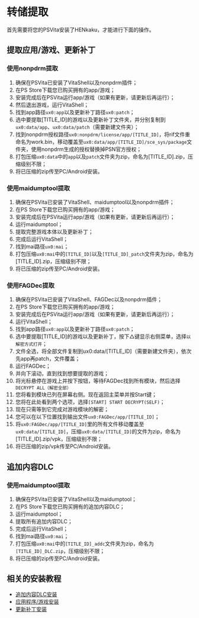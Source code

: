 # 转储提取

首先需要将您的PSVita安装了HENkaku，才能进行下面的操作。

## 提取应用/游戏、更新补丁
### 使用nonpdrm提取
1. 确保在PSVita已安装了VitaShell以及nonpdrm插件；
2. 在PS Store下载您已购买拥有的app/游戏；
3. 安装完成后在PSVita运行app/游戏（如果有更新，请更新后再运行）；
4. 然后退出游戏，运行VitaShell；
5. 找到app路径`ux0:app`以及更新补丁路径`ux0:patch`；
6. 选中要提取[TITLE_ID]的游戏以及更新补丁文件夹，并分别复制到`ux0:data/app`、`ux0:data/patch`（需要新建文件夹）；
7. 找到nonpdrm授权路径`ux0:nonpdrm/license/app/[TITLE_ID]`，将rif文件重命名为work.bin，移动覆盖至`ux0:data/app/[TITLE_ID]/sce_sys/package`文件夹，使用nonpdrm生成的授权替换掉PSN官方授权；
8. 打包压缩`ux0:data`中的`app`以及`patch`文件夹为zip，命名为[TITLE_ID].zip，压缩级别不限；
9. 将已压缩的zip传至PC/Android安装。

### 使用maidumptool提取
1. 确保在PSVita已安装了VitaShell、maidumptool以及nonpdrm插件；
2. 在PS Store下载您已购买拥有的app/游戏；
3. 安装完成后在PSVita运行app/游戏（如果有更新，请更新后再运行）；
4. 运行maidumptool；
5. 提取完整游戏本体以及更新补丁；
6. 完成后运行VitaShell；
7. 找到mai路径`ux0:mai`；
8. 打包压缩`ux0:mai`中的`[TITLE_ID]`以及`[TITLE_ID]_patch`文件夹为zip，命名为[TITLE_ID].zip，压缩级别不限；
9. 将已压缩的zip传至PC/Android安装。

### 使用FAGDec提取
1. 确保在PSVita已安装了VitaShell、FAGDec以及nonpdrm插件；
2. 在PS Store下载您已购买拥有的app/游戏；
3. 安装完成后在PSVita运行app/游戏（如果有更新，请更新后再运行）；
4. 运行VitaShell；
5. 找到app路径`ux0:app`以及更新补丁路径`ux0:patch`；
6. 选中要提取[TITLE_ID]的游戏以及更新补丁，按下△键显示右侧菜单，选择`以解密方式打开`；
7. 文件全选，将全部文件复制到ux0:data/[TITLE_ID]（需要新建文件夹），依次先app再patch，文件覆盖；
8. 运行FAGDec；
9. 并向下滚动，直到找到想要提取的游戏；
10. 将光标悬停在游戏上并按下按钮，等待FAGDec找到所有模块，然后选择`DECRYPT ALL（解密全部）`
11. 您将看到模块已列在屏幕右侧。现在返回主菜单并按Start键；
12. 您将在此处看到两个选项，选择`[START] START DECRYPT(SELF)`；
13. 现在只需等到它完成对游戏模块的解密；
14. 您可以在以下位置找到输出文件`ux0:FAGDec/app/[TITLE_ID]`；
15. 将`ux0:FAGDec/app/[TITLE_ID]`里的所有文件移动覆盖至`ux0:data/[TITLE_ID]`，压缩`ux0:data/[TITLE_ID]`的文件为zip，命名为[TITLE_ID].zip/vpk，压缩级别不限；
16. 将已压缩的zip/vpk传至PC/Android安装。

## 追加内容DLC
### 使用maidumptool提取
1. 确保在PSVita已安装了VitaShell以及maidumptool；
2. 在PS Store下载您已购买拥有的追加内容DLC；
3. 运行maidumptool；
4. 提取所有追加内容DLC；
5. 完成后运行VitaShell；
6. 找到mai路径`ux0:mai`；
7. 打包压缩`ux0:mai`中的`[TITLE_ID]_addc`文件夹为zip，命名为`[TITLE_ID]_DLC.zip`，压缩级别不限；
8. 将已压缩的zip传至PC/Android安装。

## 相关的安装教程
- [追加内容DLC安装](http://croden1999.github.io/Vita3K-Quick-Guide/psvita-to-vita3k/addcont)
- [应用程序/游戏安装](http://croden1999.github.io/Vita3K-Quick-Guide/vita3k/app)
- [更新补丁安装](http://croden1999.github.io/Vita3K-Quick-Guide/psvita-to-vita3k/patch)
